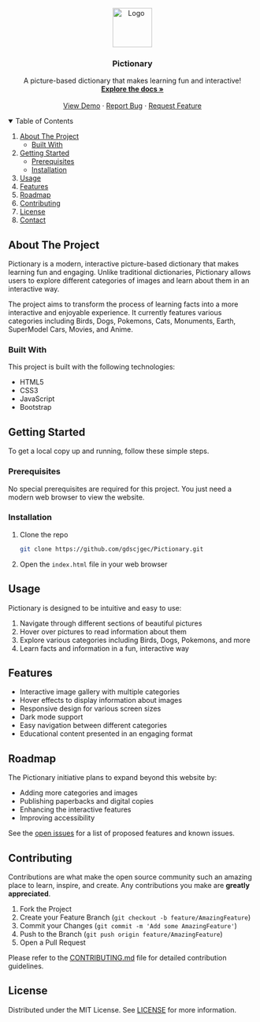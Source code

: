 <!-- PROJECT LOGO -->
<p align="center">
  <a href="https://github.com/gdscjgec/Pictionary">
    <img src="./pages/images/logo.png" alt="Logo" width="80" height="80">
  </a>

  <h3 align="center">Pictionary</h3>

  <p align="center">
    A picture-based dictionary that makes learning fun and interactive!
    <br />
    <a href="https://github.com/gdscjgec/Pictionary"><strong>Explore the docs »</strong></a>
    <br />
    <br />
    <a href="https://github.com/gdscjgec/Pictionary">View Demo</a>
    ·
    <a href="https://github.com/gdscjgec/Pictionary/issues">Report Bug</a>
    ·
    <a href="https://github.com/gdscjgec/Pictionary/issues">Request Feature</a>
  </p>
</p>

<!-- TABLE OF CONTENTS -->
<details open="open">
  <summary>Table of Contents</summary>
  <ol>
    <li>
      <a href="#about-the-project">About The Project</a>
      <ul>
        <li><a href="#built-with">Built With</a></li>
      </ul>
    </li>
    <li>
      <a href="#getting-started">Getting Started</a>
      <ul>
        <li><a href="#prerequisites">Prerequisites</a></li>
        <li><a href="#installation">Installation</a></li>
      </ul>
    </li>
    <li><a href="#usage">Usage</a></li>
    <li><a href="#features">Features</a></li>
    <li><a href="#roadmap">Roadmap</a></li>
    <li><a href="#contributing">Contributing</a></li>
    <li><a href="#license">License</a></li>
    <li><a href="#contact">Contact</a></li>
  </ol>
</details>

<!-- ABOUT THE PROJECT -->
## About The Project

Pictionary is a modern, interactive picture-based dictionary that makes learning fun and engaging. Unlike traditional dictionaries, Pictionary allows users to explore different categories of images and learn about them in an interactive way.

The project aims to transform the process of learning facts into a more interactive and enjoyable experience. It currently features various categories including Birds, Dogs, Pokemons, Cats, Monuments, Earth, SuperModel Cars, Movies, and Anime.

### Built With

This project is built with the following technologies:

* HTML5
* CSS3
* JavaScript
* Bootstrap

<!-- GETTING STARTED -->
## Getting Started

To get a local copy up and running, follow these simple steps.

### Prerequisites

No special prerequisites are required for this project. You just need a modern web browser to view the website.

### Installation

1. Clone the repo
   ```sh
   git clone https://github.com/gdscjgec/Pictionary.git
   ```
2. Open the `index.html` file in your web browser

<!-- USAGE -->
## Usage

Pictionary is designed to be intuitive and easy to use:

1. Navigate through different sections of beautiful pictures
2. Hover over pictures to read information about them
3. Explore various categories including Birds, Dogs, Pokemons, and more
4. Learn facts and information in a fun, interactive way

<!-- FEATURES -->
## Features

* Interactive image gallery with multiple categories
* Hover effects to display information about images
* Responsive design for various screen sizes
* Dark mode support
* Easy navigation between different categories
* Educational content presented in an engaging format

<!-- ROADMAP -->
## Roadmap

The Pictionary initiative plans to expand beyond this website by:

* Adding more categories and images
* Publishing paperbacks and digital copies
* Enhancing the interactive features
* Improving accessibility

See the [open issues](https://github.com/gdscjgec/Pictionary/issues) for a list of proposed features and known issues.

<!-- CONTRIBUTING -->
## Contributing

Contributions are what make the open source community such an amazing place to learn, inspire, and create. Any contributions you make are **greatly appreciated**.

1. Fork the Project
2. Create your Feature Branch (`git checkout -b feature/AmazingFeature`)
3. Commit your Changes (`git commit -m 'Add some AmazingFeature'`)
4. Push to the Branch (`git push origin feature/AmazingFeature`)
5. Open a Pull Request

Please refer to the [CONTRIBUTING.md](CONTRIBUTING.md) file for detailed contribution guidelines.

<!-- LICENSE -->
## License

Distributed under the MIT License. See [LICENSE](LICENSE) for more information.
